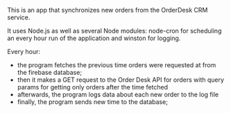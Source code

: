 This is an app that synchronizes new orders from the OrderDesk CRM service.

It uses Node.js as well as several Node modules: node-cron for scheduling an every hour run of the application and winston for logging.

Every hour:

- the program fetches the previous time orders were requested at from the firebase database;
- then it makes a GET request to the Order Desk API for orders with query params for getting only orders after the time fetched
- afterwards, the program logs data about each new order to the log file
- finally, the program sends new time to the database;

